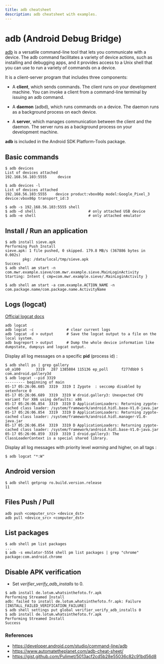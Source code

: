 ```yaml
---
title: adb cheatsheet
description: adb cheatsheet with examples.
---
```


# adb (Android Debug Bridge)

[adb](https://developer.android.com/studio/command-line/adb) is a versatile command-line tool that lets you communicate with a device. The adb command facilitates a variety of device actions, such as installing and debugging apps, and it provides access to a Unix shell that you can use to run a variety of commands on a device.

It is a client-server program that includes three components:

- A **client**, which sends commands. The client runs on your development machine. You can invoke a client from a command-line terminal by issuing an adb command.

- A **daemon** (adbd), which runs commands on a device. The daemon runs as a background process on each device.

- A **server**, which manages communication between the client and the daemon. The server runs as a background process on your development machine.

**adb** is included in the Android SDK Platform-Tools package.

## Basic commands

```shell
$ adb devices 
List of devices attached
192.168.56.103:5555     device

$ adb devices -l
List of devices attached
192.168.56.103:5555    device product:vbox86p model:Google_Pixel_3 device:vbox86p transport_id:3

$ adb -s 192.168.56.103:5555 shell
$ adb –d shell                        # only attached USB device
$ adb –e shell                        # only attached emulator
```

## Install / Run an application

```shell
$ adb install sieve.apk
Performing Push Install
sieve.apk: 1 file pushed, 0 skipped. 179.8 MB/s (367886 bytes in 0.002s)
        pkg: /data/local/tmp/sieve.apk
Success
$ adb shell am start -n com.mwr.example.sieve/com.mwr.example.sieve.MainLoginActivity
Starting: Intent { cmp=com.mwr.example.sieve/.MainLoginActivity }

$ adb shell am start -a com.example.ACTION_NAME -n com.package.name/com.package.name.ActivityName
```

## Logs (logcat)

[Official logcat docs](https://developer.android.com/studio/command-line/logcat)

```shell
adb logcat
adb logcat -c               # clear current logs
adb logcat -d > output      # Save the logcat output to a file on the local system.
adb bugreport > output      # Dump the whole device information like dumpstate, dumpsys and logcat output.
```

Display all log messages on a specific **pid** (process id) :

```shell
$ adb shell ps | grep gallery
u0_a100       3319   287 1385884 115136 ep_poll      f277dbb9 S com.android.gallery3d
$ adb logcat --pid 3319
--------- beginning of main
05-17 05:26:06.685  3319  3319 I Zygote  : seccomp disabled by setenforce 0
05-17 05:26:06.689  3319  3319 W droid.gallery3: Unexpected CPU variant for X86 using defaults: x86
05-17 05:26:06.854  3319  3319 D ApplicationLoaders: Returning zygote-cached class loader: /system/framework/android.hidl.base-V1.0-java.jar
05-17 05:26:06.854  3319  3319 D ApplicationLoaders: Returning zygote-cached class loader: /system/framework/android.hidl.manager-V1.0-java.jar
05-17 05:26:06.854  3319  3319 D ApplicationLoaders: Returning zygote-cached class loader: /system/framework/android.hidl.base-V1.0-java.jar
05-17 05:26:06.859  3319  3319 I droid.gallery3: The ClassLoaderContext is a special shared library.
```

Display all log messages with priority level *warning* and higher, on all tags :

```shell
$ adb logcat "*:W"
```

## Android version

```shell
$ adb shell getprop ro.build.version.release
11
```

## Files Push / Pull

```shell
adb push <computer_src> <device_dst>
adb pull <device_src> <computer_dst>
```

## List packages

```shell
$ adb shell pm list packages
...
$ adb -s emulator-5554 shell pm list packages | grep "chrome"
package:com.android.chrome
```

## Disable APK verification

- Set *verifier_verify_adb_installs* to 0.

```shell
$ adb install de.lotum.whatsinthefoto.fr.apk 
Performing Streamed Install
adb: failed to install de.lotum.whatsinthefoto.fr.apk: Failure [INSTALL_FAILED_VERIFICATION_FAILURE]
$ adb shell settings put global verifier_verify_adb_installs 0
$ adb install de.lotum.whatsinthefoto.fr.apk 
Performing Streamed Install
Success
```

### References

- https://developer.android.com/studio/command-line/adb
- https://www.automatetheplanet.com/adb-cheat-sheet/
- https://gist.github.com/Pulimet/5013acf2cd5b28e55036c82c91bd56d8

